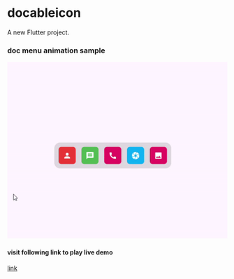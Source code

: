# docableicon

A new Flutter project.

### doc menu animation sample

![doc gif](images/image2.gif)

#### visit following link to play live demo

[link](https://jameelspario.github.io/dock/)
